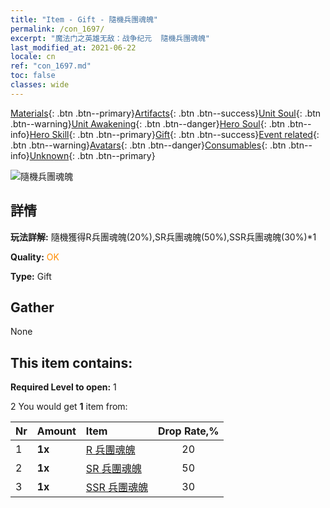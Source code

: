 ```yaml
---
title: "Item - Gift - 隨機兵團魂魄"
permalink: /con_1697/
excerpt: "魔法门之英雄无敌：战争纪元  隨機兵團魂魄"
last_modified_at: 2021-06-22
locale: cn
ref: "con_1697.md"
toc: false
classes: wide
---
```

 [Materials](/ItemsCN/){: .btn .btn--primary}[Artifacts](/ItemsCN/Artifacts/){: .btn .btn--success}[Unit Soul](/ItemsCN/UnitSoul/){: .btn .btn--warning}[Unit Awakening](/ItemsCN/UnitAwakening/){: .btn .btn--danger}[Hero Soul](/ItemsCN/HeroSoul/){: .btn .btn--info}[Hero Skill](/ItemsCN/HeroSkill/){: .btn .btn--primary}[Gift](/ItemsCN/Gift/){: .btn .btn--success}[Event related](/ItemsCN/Events/){: .btn .btn--warning}[Avatars](/ItemsCN/Avatars/){: .btn .btn--danger}[Consumables](/ItemsCN/Consumables/){: .btn .btn--info}[Unknown](/ItemsCN/Unknown/){: .btn .btn--primary}

 ![隨機兵團魂魄](/images/t/i_10019.png)

## 詳情
 **玩法詳解:** 隨機獲得R兵團魂魄(20%),SR兵團魂魄(50%),SSR兵團魂魄(30%)*1

 **Quality:** <span style="color: #FF8C00">OK</span>

 **Type:** Gift

## Gather

  None

## This item contains:

 **Required Level to open:** 1

 2 You would get **1** item  from:

  | Nr | Amount |     Item    | Drop Rate,% |
  |:---|:-------|:------------|:---------:|
  | 1 |  **1x** | [R 兵團魂魄](/cn/Items/con_533/) | 20 | 
  | 2 |  **1x** | [SR 兵團魂魄](/cn/Items/con_534/) | 50 | 
  | 3 |  **1x** | [SSR 兵團魂魄](/cn/Items/con_535/) | 30 | 
